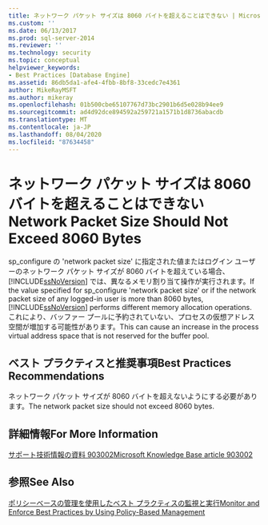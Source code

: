 ```yaml
---
title: ネットワーク パケット サイズは 8060 バイトを超えることはできない | Microsoft Docs
ms.custom: ''
ms.date: 06/13/2017
ms.prod: sql-server-2014
ms.reviewer: ''
ms.technology: security
ms.topic: conceptual
helpviewer_keywords:
- Best Practices [Database Engine]
ms.assetid: 86db5da1-afe4-4fbb-8bf8-33cedc7e4361
author: MikeRayMSFT
ms.author: mikeray
ms.openlocfilehash: 01b500cbe65107767d73bc2901b6d5e028b94ee9
ms.sourcegitcommit: ad4d92dce894592a259721a1571b1d8736abacdb
ms.translationtype: MT
ms.contentlocale: ja-JP
ms.lasthandoff: 08/04/2020
ms.locfileid: "87634458"
---
```

# <a name="network-packet-size-should-not-exceed-8060-bytes"></a><span data-ttu-id="59e24-102">ネットワーク パケット サイズは 8060 バイトを超えることはできない</span><span class="sxs-lookup"><span data-stu-id="59e24-102">Network Packet Size Should Not Exceed 8060 Bytes</span></span>
  <span data-ttu-id="59e24-103">sp_configure の 'network packet size' に指定された値またはログイン ユーザーのネットワーク パケット サイズが 8060 バイトを超えている場合、 [!INCLUDE[ssNoVersion](../../includes/ssnoversion-md.md)] では、異なるメモリ割り当て操作が実行されます。</span><span class="sxs-lookup"><span data-stu-id="59e24-103">If the value specified for sp_configure 'network packet size' or if the network packet size of any logged-in user is more than 8060 bytes, [!INCLUDE[ssNoVersion](../../includes/ssnoversion-md.md)] performs different memory allocation operations.</span></span> <span data-ttu-id="59e24-104">これにより、バッファー プールに予約されていない、プロセスの仮想アドレス空間が増加する可能性があります。</span><span class="sxs-lookup"><span data-stu-id="59e24-104">This can cause an increase in the process virtual address space that is not reserved for the buffer pool.</span></span>  
  
## <a name="best-practices-recommendations"></a><span data-ttu-id="59e24-105">ベスト プラクティスと推奨事項</span><span class="sxs-lookup"><span data-stu-id="59e24-105">Best Practices Recommendations</span></span>  
 <span data-ttu-id="59e24-106">ネットワーク パケット サイズが 8060 バイトを超えないようにする必要があります。</span><span class="sxs-lookup"><span data-stu-id="59e24-106">The network packet size should not exceed 8060 bytes.</span></span>  
  
## <a name="for-more-information"></a><span data-ttu-id="59e24-107">詳細情報</span><span class="sxs-lookup"><span data-stu-id="59e24-107">For More Information</span></span>  
 [<span data-ttu-id="59e24-108">サポート技術情報の資料 903002</span><span class="sxs-lookup"><span data-stu-id="59e24-108">Microsoft Knowledge Base article 903002</span></span>](https://go.microsoft.com/fwlink/?linkid=117749)  
  
## <a name="see-also"></a><span data-ttu-id="59e24-109">参照</span><span class="sxs-lookup"><span data-stu-id="59e24-109">See Also</span></span>  
 [<span data-ttu-id="59e24-110">ポリシーベースの管理を使用したベスト プラクティスの監視と実行</span><span class="sxs-lookup"><span data-stu-id="59e24-110">Monitor and Enforce Best Practices by Using Policy-Based Management</span></span>](monitor-and-enforce-best-practices-by-using-policy-based-management.md)  
  
  
